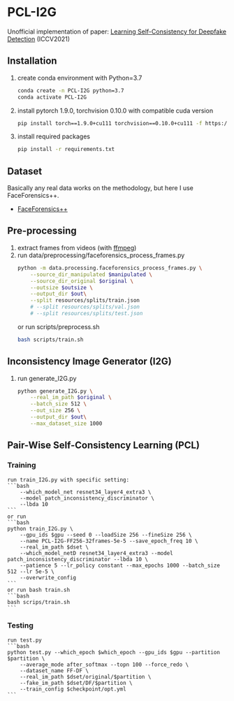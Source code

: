 # PCL-I2G
Unofficial implementation of paper: [Learning Self-Consistency for Deepfake Detection](https://arxiv.org/pdf/2012.09311.pdf) (ICCV2021)

## Installation
1. create conda environment with Python=3.7
    ```bash
    conda create -n PCL-I2G python=3.7
    conda activate PCL-I2G
    ```
2. install pytorch 1.9.0, torchvision 0.10.0 with compatible cuda version
    ```bash
    pip install torch==1.9.0+cu111 torchvision==0.10.0+cu111 -f https://download.pytorch.org/whl/torch_stable.html
    ```
3. install required packages
    ```bash
    pip install -r requirements.txt
    ```

## Dataset
Basically any real data works on the methodology, but here I use FaceForensics++.
* [FaceForensics++](https://github.com/ondyari/FaceForensics)

## Pre-processing
1. extract frames from videos (with [ffmpeg](https://www.ffmpeg.org/))
2. run data/preprocessing/faceforensics_process_frames.py
    ```bash
    python -m data.processing.faceforensics_process_frames.py \
        --source_dir_manipulated $manipulated \
        --source_dir_original $original \
        --outsize $outsize \
        --output_dir $out\
        --split resources/splits/train.json
        # --split resources/splits/val.json
        # --split resources/splits/test.json
    ```
    or run scripts/preprocess.sh
    ```bash
    bash scripts/train.sh
    ```

## Inconsistency Image Generator (I2G)

1. run generate_I2G.py
    ```bash
    python generate_I2G.py \
        --real_im_path $original \
        --batch_size 512 \
        --out_size 256 \
        --output_dir $out\
        --max_dataset_size 1000
    ```

## Pair-Wise Self-Consistency Learning (PCL)

### Training
    run train_I2G.py with specific setting: 
    ```bash
        --which_model_net resnet34_layer4_extra3 \ 
        --model patch_inconsistency_discriminator \ 
        --lbda 10
    ```
    or run
    ```bash
    python train_I2G.py \
        --gpu_ids $gpu --seed 0 --loadSize 256 --fineSize 256 \
        --name PCL-I2G-FF256-32frames-5e-5 --save_epoch_freq 10 \
        --real_im_path $dset \
        --which_model_netD resnet34_layer4_extra3 --model patch_inconsistency_discriminator --lbda 10 \
        --patience 5 --lr_policy constant --max_epochs 1000 --batch_size 512 --lr 5e-5 \
        --overwrite_config
    ```
    or run bash train.sh
    ```bash
    bash scrips/train.sh
    ```

### Testing
    run test.py
    ```bash
    python test.py --which_epoch $which_epoch --gpu_ids $gpu --partition $partition \
        --average_mode after_softmax --topn 100 --force_redo \
        --dataset_name FF-DF \
        --real_im_path $dset/original/$partition \
        --fake_im_path $dset/DF/$partition \
        --train_config $checkpoint/opt.yml
    ```